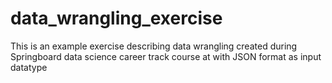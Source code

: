 # data_wrangling_exercise
This is an example exercise describing data wrangling created during Springboard data science career track course at with JSON format as input datatype

